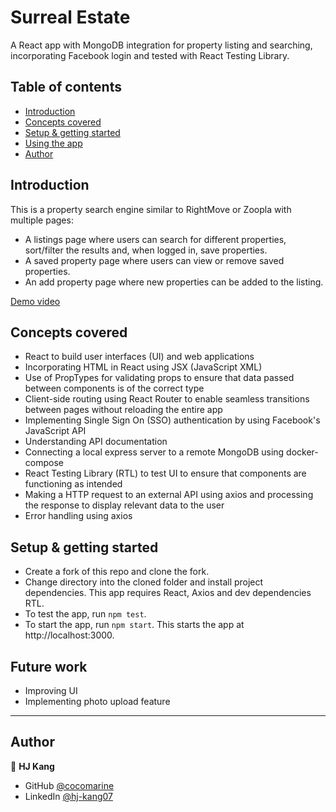 # Surreal Estate

A React app with MongoDB integration for property listing and searching, incorporating Facebook login and tested with React Testing Library.

## Table of contents

- [Introduction](#introduction)
- [Concepts covered](#concepts-covered)
- [Setup & getting started](#setup-&-getting-started)
- [Using the app](#using-the-app)
- [Author](#author)

## Introduction
This is a property search engine similar to RightMove or Zoopla with multiple pages: 
- A listings page where users can search for different properties, sort/filter the results and, when logged in, save properties.
- A saved property page where users can view or remove saved properties.
- An add property page where new properties can be added to the listing.

<a href="http://www.youtube.com/watch?feature=player_embedded&v=kM8F9_hztGM" target="_blank">
 <figcaption>Demo video</figcaption>
</a>

## Concepts covered
- React to build user interfaces (UI) and web applications
- Incorporating HTML in React using JSX (JavaScript XML)
- Use of PropTypes for validating props to ensure that data passed between components is of the correct type
- Client-side routing using React Router to enable seamless transitions between pages without reloading the entire app
- Implementing Single Sign On (SSO) authentication by using Facebook's JavaScript API
- Understanding API documentation
- Connecting a local express server to a remote MongoDB using docker-compose
- React Testing Library (RTL) to test UI to ensure that components are functioning as intended
- Making a HTTP request to an external API using axios and processing the response to display relevant data to the user
- Error handling using axios


## Setup & getting started
- Create a fork of this repo and clone the fork. 
- Change directory into the cloned folder and install project dependencies. This app requires React, Axios and dev dependencies RTL.
- To test the app, run `npm test`.
- To start the app, run `npm start`. This starts the app at http://localhost:3000. 

## Future work
- Improving UI
- Implementing photo upload feature

------------------

## Author

👤 **HJ Kang** 
- GitHub [@cocomarine](https://github.com/cocomarine) 
- LinkedIn [@hj-kang07](https://www.linkedin.com/in/hj-kang07/) 
